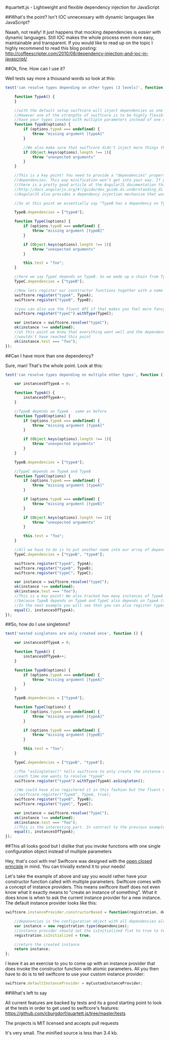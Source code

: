 #quartett.js - Lightweight and flexible dependency injection for JavaScript



##What's the point? Isn't IOC unnecessary with dynamic languages like JavaScript?

Naaah, not really! It just happens that mocking dependencies is *easier* with dynamic languages.
Still IOC makes the whole process even more easy, maintainable and transparent. If you would like to read up
on the topic I highly recommend to read this blog posting: http://coffeescripter.com/2010/08/dependency-injection-and-ioc-in-javascript/

##Ok, fine. How can I use it?

Well tests say more a thousand words so look at this:

```JavaScript
test('can resolve types depending on other types (3 levels)', function () {

    function TypeA() {
    }

    //with the default setup swiftcore will inject dependencies as one object with properties.
    //However one of the strengths of swiftcore is to be highly flexible, so if you rather would like to
    //have your types invoked with multiple parameters instead of one configuration object, that's pretty easy, too!
    function TypeB(options) {
        if (options.typeA === undefined) {
            throw "missing argument [typeA]"
        }

        //We also make sure that swiftcore didn't inject more things than necessary
        if (Object.keys(options).length !== 1){
            throw "unexpected arguments"
        }
    }

    //This is a key point! You need to provide a "dependencies" property with an array that names all the
    //dependencies. This way minification won't get into your way. If you like to read up on the topic
    //there is a pretty good article at the AngularJS documentation that covers the topic:
    //http://docs.angularjs.org/#!/guide/dev_guide.di.understanding_di
    //AngularJS also provides a dependency injection mechanism that works pretty much the same as quartett.js.

    //So at this point we essentially say "TypeB has a dependency on TypeA"

    TypeB.dependencies = ["typeA"];

    function TypeC(options) {
        if (options.typeB === undefined) {
            throw "missing argument [typeB]"
        }

        if (Object.keys(options).length !== 1){
            throw "unexpected arguments"
        }

        this.test = "foo";
    }

    //here we say TypeC depends on TypeB. So we made up a chain from TypeC to TypeB to TypeA
    TypeC.dependencies = ["typeB"];

    //Now lets register our constructor functions together with a name to resolve them later
    swiftcore.register("typeA", TypeA);
    swiftcore.register("typeB", TypeB);

    //you can also use the fluent API if that makes you feel more fancy
    swiftcore.register("typeC").withType(TypeC);

    var instance = swiftcore.resolve("typeC");
    ok(instance !== undefined);
    //at this point we know that everything went well and the dependencies have been injected. Otherwise we
    //wouldn't have reached this point
    ok(instance.test === "foo");
});
```

##Can I have more than one dependency?

Sure, man! That's the whole point. Look at this:

```JavaScript
test('can resolve types depending on multiple other types', function () {

    var instancesOfTypeA = 0;

    function TypeA() {
        instancesOfTypeA++;
    }

    //TypeB depends on TypeA - same as before
    function TypeB(options) {
        if (options.typeA === undefined) {
            throw "missing argument [typeA]"
        }

        if (Object.keys(options).length !== 1){
            throw "unexpected arguments"
        }
    }

    TypeB.dependencies = ["typeA"];

    //TypeC depends on TypeA and TypeB
    function TypeC(options) {
        if (options.typeA === undefined) {
            throw "missing argument [typeA]"
        }

        if (options.typeB === undefined) {
            throw "missing argument [typeB]"
        }

        if (Object.keys(options).length !== 2){
            throw "unexpected arguments"
        }

        this.test = "foo";
    }

    //All we have to do is to put another name into our array of dependencies
    TypeC.dependencies = ["typeB", "typeA"];

    swiftcore.register("typeA", TypeA);
    swiftcore.register("typeB", TypeB);
    swiftcore.register("typeC", TypeC);

    var instance = swiftcore.resolve("typeC");
    ok(instance !== undefined);
    ok(instance.test === "foo");
    //This is a key point! We also tracked how many instances of TypeA have been created. There are two
    //because TypeB depends on TypeA and TypeC also depends on TypeA (together with TypeB)
    //In the next example you will see that you can also register types as singletons.
    equal(2, instancesOfTypeA);
});
```

##So, how do I use singletons?

```JavaScript
test('nested singletons are only created once', function () {

    var instancesOfTypeA = 0;

    function TypeA() {
        instancesOfTypeA++;
    }

    function TypeB(options) {
        if (options.typeA === undefined) {
            throw "missing argument [typeA]"
        }
    }

    TypeB.dependencies = ["typeA"];

    function TypeC(options) {
        if (options.typeA === undefined) {
            throw "missing argument [typeA]"
        }

        if (options.typeB === undefined) {
            throw "missing argument [typeB]"
        }

        this.test = "foo";
    }

    TypeC.dependencies = ["typeB", "typeA"];

    //The "asSingleton()" tells swiftcore to only create the instance once and reuse the same single instance
    //each time one wants to resolve "typeA"
    swiftcore.register("typeA").withType(TypeA).asSingleton();

    //We could have also registered it in this fashion but the fluent way is more descriptive
    //swiftcore.register("TypeA", TypeA, true);
    swiftcore.register("typeB", TypeB);
    swiftcore.register("typeC", TypeC);

    var instance = swiftcore.resolve("TypeC");
    ok(instance !== undefined);
    ok(instance.test === "foo");
    //This is the interesting part. In contrast to the previous example, the constructor function of TypeA was only called once
    equal(1, instancesOfTypeA);
});
```

##This all looks good but I dislike that you invoke functions with one single configuration object instead of multiple parameters

Hey, that's cool with me! Swiftcore was designed with the [open closed principle](http://en.wikipedia.org/wiki/Open/closed_principle) in mind.
You can trivially extend it to your needs!

Let's take the example of above and say you would rather have your constructor function called with multiple parameters.
Swiftcore comes with a concept of instance providers. This means swiftcore itself does not even know what it exactly means
to "create an instance of something". What it does know is when to ask the current instance provider for a new instance.
The default instance provider looks like this:

```JavaScript
swiftcore.instanceProvider.constructorBased = function(registration, dependencies){

    //depenencies is the configuration object with all dependencies already resolved
    var instance = new registration.type(dependencies);
    //instance provider should set the isInitialized flat to true to tell swiftcore that the instance has been created
    registration.isInitialized = true;

    //return the created instance
    return instance;
};
```

I leave it as an exercise to you to come up with an instance provider that does invoke the constructor function with atomic parameters.
All you then have to do is to tell swiftcore to use your custom instance provider:

```JavaScript
swiftcore.defaultInstanceProvider = myCustomInstanceProvider;
```

##What's left to say

All current features are backed by tests and its a good starting point to look at the tests in order to get used to swiftcore's features:
https://github.com/cburgdorf/quartett.js/tree/master/tests

The projects is MIT licensed and accepts pull requests

It's very small. The minified source is less than 3.4 kb.












